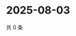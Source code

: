 # 2025-08-03

共 0 条

<!-- BEGIN ZHIHUVIDEO -->
<!-- 最后更新时间 Sun Aug 03 2025 21:27:28 GMT+0800 (China Standard Time) -->

<!-- END ZHIHUVIDEO -->
